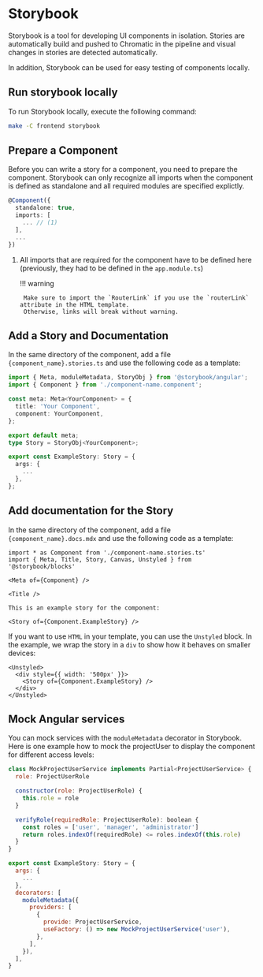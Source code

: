 <!--
 ~ SPDX-FileCopyrightText: Copyright DB InfraGO AG and contributors
 ~ SPDX-License-Identifier: Apache-2.0
 -->

# Storybook

Storybook is a tool for developing UI components in isolation. Stories are
automatically build and pushed to Chromatic in the pipeline and visual changes
in stories are detected automatically.

In addition, Storybook can be used for easy testing of components locally.

## Run storybook locally

To run Storybook locally, execute the following command:

```bash
make -C frontend storybook
```

## Prepare a Component

Before you can write a story for a component, you need to prepare the
component. Storybook can only recognize all imports when the component is
defined as standalone and all required modules are specified explictly.

```ts
@Component({
  standalone: true,
  imports: [
    ... // (1)
  ],
  ...
})
```

1.  All imports that are required for the component have to be defined here
    (previously, they had to be defined in the `app.module.ts`)

    !!! warning

         Make sure to import the `RouterLink` if you use the `routerLink` attribute in the HTML template.
         Otherwise, links will break without warning.

## Add a Story and Documentation

In the same directory of the component, add a file
`{component_name}.stories.ts` and use the following code as a template:

```ts
import { Meta, moduleMetadata, StoryObj } from '@storybook/angular';
import { Component } from './component-name.component';

const meta: Meta<YourComponent> = {
  title: 'Your Component',
  component: YourComponent,
};

export default meta;
type Story = StoryObj<YourComponent>;

export const ExampleStory: Story = {
  args: {
    ...
  },
};
```

## Add documentation for the Story

In the same directory of the component, add a file `{component_name}.docs.mdx`
and use the following code as a template:

```mdx
import * as Component from './component-name.stories.ts'
import { Meta, Title, Story, Canvas, Unstyled } from '@storybook/blocks'

<Meta of={Component} />

<Title />

This is an example story for the component:

<Story of={Component.ExampleStory} />
```

If you want to use `HTML` in your template, you can use the `Unstyled` block.
In the example, we wrap the story in a `div` to show how it behaves on smaller
devices:

```mdx
<Unstyled>
  <div style={{ width: '500px' }}>
    <Story of={Component.ExampleStory} />
  </div>
</Unstyled>
```

## Mock Angular services

You can mock services with the `moduleMetadata` decorator in Storybook. Here is
one example how to mock the projectUser to display the component for different
access levels:

```js
class MockProjectUserService implements Partial<ProjectUserService> {
  role: ProjectUserRole

  constructor(role: ProjectUserRole) {
    this.role = role
  }

  verifyRole(requiredRole: ProjectUserRole): boolean {
    const roles = ['user', 'manager', 'administrator']
    return roles.indexOf(requiredRole) <= roles.indexOf(this.role)
  }
}

export const ExampleStory: Story = {
  args: {
    ...
  },
  decorators: [
    moduleMetadata({
      providers: [
        {
          provide: ProjectUserService,
          useFactory: () => new MockProjectUserService('user'),
        },
      ],
    }),
  ],
}
```
